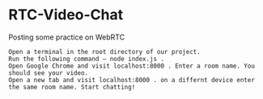 # RTC-Video-Chat

Posting some practice on WebRTC

    Open a terminal in the root directory of our project.
    Run the following command — node index.js .
    Open Google Chrome and visit localhost:8000 . Enter a room name. You should see your video.
    Open a new tab and visit localhost:8000 . on a differnt device enter the same room name. Start chatting!
